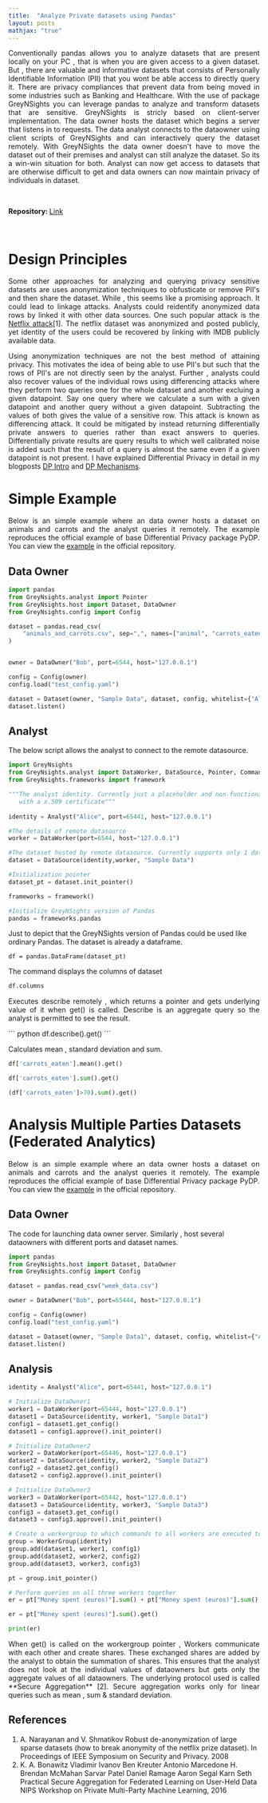 ```yaml
---
title:  "Analyze Private datasets using Pandas"
layout: posts
mathjax: "true"
---
```


<p style="text-align:justify">Conventionally pandas allows you to analyze datasets that are present locally on your PC , that is when you are given access to a given dataset. 
But , there are valuable and informative datasets that consists of Personally Identifiable Information (PII) that you wont be able access to directly query it. There are privacy compliances that prevent data from being moved in some industries such as Banking and Healthcare. 
With the use of package GreyNSights you can leverage pandas to analyze and transform datasets that are sensitive. GreyNSights is stricly based on 
client-server implementation. The data owner hosts the dataset which begins a server that listens in to requests. The data analyst connects to the dataowner 
using client scripts of GreyNSights and can interactively query the dataset remotely. With GreyNSights the data owner doesn't have to move the dataset out of their premises and analyst can still analyze the dataset. So its a win-win situation for both. Analyst can now get access to datasets that are otherwise 
difficult to get and data owners can now maintain privacy of individuals in dataset.</p>

<br/>

<b>Repository: </b><a href="https://github.com/kamathhrishi/GreyNSights">Link</a>

<br/>

<h1> Design Principles </h1>
<p style="text-align:justify">Some other approaches for analyzing and querying privacy sensitive datasets are uses anonymization techniques to obfusticate or remove PII's and then share the dataset. While , this seems like a promising approach. It could lead to linkage attacks. Analysts could reidentify anonymized data rows by linked it with other data sources. One such popular attack is the <a href="https://arxiv.org/abs/cs/0610105">Netflix attack</a>[1]. The netflix dataset was anonymized and posted publicly, yet identity of the users could be recovered by linking with IMDB publicly available data.</p>
<p style="text-align:justify">Using anonymization techniques are not the best method of attaining privacy. This motivates the idea of being able to use PII's but such that the rows of PII's are not directly seen by the analyst. Further , analysts could also recover values of the individual rows using differencing attacks where they perform two queries one for the whole dataset and another excluing a given datapoint. Say one query where we calculate a sum with a given datapoint and another query without a given datapoint. Subtracting the values of both gives the value of a sensitive row. This attack is known as differencing attack. It could be mitigated by instead returning differentially private answers to queries rather than exact answers to queries. Differentially private results are query results to which well calibrated noise is added such that the result of a query is almost the same even if a given datapoint is not present. I have explained Differential Privacy in detail in my blogposts <a href="https://kamathhrishi.github.io/DPIntro/">DP Intro</a> and <a href="https://kamathhrishi.github.io/DPIntro/">DP Mechanisms</a>.</p>

<h1> Simple Example</h1>
<p style="text-align:justify">Below is an simple example where an data owner hosts a dataset on animals and carrots and the analyst queries it remotely. The example reproduces the official example of base Differential Privacy package PyDP. You can view the <a href="https://github.com/kamathhrishi/GreyNSights/tree/main/examples/carrots_demo">example</a> in the official repository.</p>

<h2> Data Owner</h2>

``` python
import pandas
from GreyNsights.analyst import Pointer
from GreyNsights.host import Dataset, DataOwner
from GreyNsights.config import Config

dataset = pandas.read_csv(
    "animals_and_carrots.csv", sep=",", names=["animal", "carrots_eaten"]
)


owner = DataOwner("Bob", port=6544, host="127.0.0.1")

config = Config(owner)
config.load("test_config.yaml")

dataset = Dataset(owner, "Sample Data", dataset, config, whitelist={"Alice": None})
dataset.listen() 
```

<h2>Analyst</h2>

The below script allows the analyst to connect to the remote datasource. 

``` python 
import GreyNsights
from GreyNsights.analyst import DataWorker, DataSource, Pointer, Command, Analyst
from GreyNsights.frameworks import framework

"""The analyst identity. Currently just a placeholder and non-functional. But , in future could allow analyst to identify 
   with a x.509 certificate"""
   
identity = Analyst("Alice", port=65441, host="127.0.0.1")

#The details of remote datasource
worker = DataWorker(port=6544, host="127.0.0.1")

#The dataset hosted by remote datasource. Currently supports only 1 datasource. 
dataset = DataSource(identity,worker, "Sample Data")

#Initialization pointer
dataset_pt = dataset.init_pointer()

frameworks = framework()

#Initialize GreyNSights version of Pandas
pandas = frameworks.pandas

``` 

Just to depict that the GreyNSights version of Pandas could be used like ordinary Pandas. The dataset is already a dataframe. 
```
df = pandas.DataFrame(dataset_pt)
```

The command displays the columns of dataset
``` python
df.columns 
```

<p style="text-align:justify">Executes describe remotely , which returns a pointer and gets underlying value of it when get() is called. Describe is an aggregate query so the analyst is permitted to see the result.</p>
``` python
df.describe().get() 
```

Calculates mean , standard deviation and sum. 
``` python
df['carrots_eaten'].mean().get() 
```

``` python
df['carrots_eaten'].sum().get()
```

``` python
(df['carrots_eaten']>70).sum().get()
```

<h1>Analysis Multiple Parties Datasets (Federated Analytics)</h1>
<p style="text-align:justify">Below is an simple example where an data owner hosts a dataset on animals and carrots and the analyst queries it remotely. The example reproduces the official example of base Differential Privacy package PyDP. You can view the <a href="https://github.com/kamathhrishi/GreyNSights/tree/main/examples/carrots_demo">example</a> in the official repository.</p>

<h2> Data Owner</h2>
The code for launching data owner server. Similarly , host several dataowners with different ports and dataset names.

``` python
import pandas
from GreyNsights.host import Dataset, DataOwner
from GreyNsights.config import Config

dataset = pandas.read_csv("week_data.csv")

owner = DataOwner("Bob", port=65444, host="127.0.0.1")

config = Config(owner)
config.load("test_config.yaml")

dataset = Dataset(owner, "Sample Data1", dataset, config, whitelist={"Alice": None})
dataset.listen()
```

<h2>Analysis</h2>

```python
identity = Analyst("Alice", port=65441, host="127.0.0.1")

# Initialize DataOwner1
worker1 = DataWorker(port=65444, host="127.0.0.1")
dataset1 = DataSource(identity, worker1, "Sample Data1")
config1 = dataset1.get_config()
dataset1 = config1.approve().init_pointer()

# Initialize DataOwner2
worker2 = DataWorker(port=65446, host="127.0.0.1")
dataset2 = DataSource(identity, worker2, "Sample Data2")
config2 = dataset2.get_config()
dataset2 = config2.approve().init_pointer()

# Initialize DataOwner3
worker3 = DataWorker(port=65442, host="127.0.0.1")
dataset3 = DataSource(identity, worker3, "Sample Data3")
config3 = dataset3.get_config()
dataset3 = config3.approve().init_pointer()

# Create a workergroup to which commands to all workers are executed together
group = WorkerGroup(identity)
group.add(dataset1, worker1, config1)
group.add(dataset2, worker2, config2)
group.add(dataset3, worker3, config3)

pt = group.init_pointer()

# Perform queries on all three workers together
er = pt["Money spent (euros)"].sum() + pt["Money spent (euros)"].sum()

er = pt["Money spent (euros)"].sum().get()

print(er)
```
<p style="text-align:justify">When get() is called on the workergroup pointer , Workers communicate with each other and create shares. 
These exchanged shares are added by the analyst to obtain the summation of shares. This ensures that the 
analyst does not look at the individual values of dataowners but gets only the aggregate values of all dataowners. 
The underlying protocol used is called **Secure Aggregation** [2]. Secure aggregation works only for linear queries 
such as mean , sum & standard deviation.</p>

## References 

1. A. Narayanan and V. Shmatikov Robust de-anonymization of large sparse datasets (how to break anonymity of the netflix prize dataset). In Proceedings of IEEE Symposium on Security and Privacy. 2008
2. K. A. Bonawitz Vladimir Ivanov Ben Kreuter Antonio Marcedone H. Brendan McMahan Sarvar Patel Daniel Ramage Aaron Segal Karn Seth Practical Secure Aggregation for Federated Learning on User-Held Data NIPS Workshop on Private Multi-Party Machine Learning, 2016

